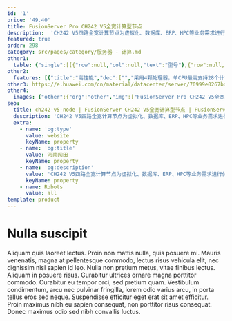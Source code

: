 ```yaml
---
id: '1'
price: '49.40'
title: FusionServer Pro CH242 V5全宽计算型节点
description:  'CH242 V5四路全宽计算节点为虚拟化、数据库、ERP、HPC等业务需求进行优化设计，具有超高处理性能、可扩展性和可靠性，满足企业关键业务所需。CH242 V5可支持全系列CPU(最高功耗达205W)，提供48个DDR4 DIMM插槽，并支持8个M.2 SSD存储。'
featured: true
order: 298
category: src/pages/category/服务器 - 计算.md
other1: 
  table: {"single":[[{"row":null,"col":null,"text":"型号"},{"row":null,"col":null,"text":"CH242 V5"}],[{"row":null,"col":null,"text":"形态"},{"row":null,"col":null,"text":"全宽单槽4路刀片服务器"}],[{"row":null,"col":null,"text":"处理器"},{"row":null,"col":null,"text":"2/4个处理器，最高支持205W"}],[{"row":null,"col":null,"text":"内存"},{"row":null,"col":null,"text":"48个DDR4 DIMM插槽，最高2666MT/s"}],[{"row":null,"col":null,"text":"本地存储"},{"row":null,"col":null,"text":"4个2.5英寸SSD、SAS或SATA硬盘，4个硬盘槽位支持NVMe SSD盘\n或最多支持8个M.2 SSD（SATA接口），支持单个热插拔"}],[{"row":null,"col":null,"text":"RAID支持"},{"row":null,"col":null,"text":"支持RAID0、1、10、5、50、6、60"}],[{"row":null,"col":null,"text":"PCIe扩展"},{"row":null,"col":null,"text":"支持扩展4个MEZZ扣卡 (x16)\n支持扩展1个PCIe x16 HHHL的标准卡"}],[{"row":null,"col":null,"text":"操作系统支持"},{"row":null,"col":null,"text":"Microsoft Windows Server 2008/2012\nRed Hat Enterprise Linux\nSUSE Linux Enterprise Server\nOracle Linux\nCentOS\nHuawei Fusionsphere\nCitrix XenServer\nVMware\n"}],[{"row":null,"col":null,"text":"工作温度"},{"row":null,"col":null,"text":"5ºC-40ºC（符合ASHRAE CLASS A3标准）"}],[{"row":null,"col":null,"text":"尺寸(宽x深x高)"},{"row":null,"col":null,"text":"423 mm x 525mm x 60.5mm"}]]}
other2:
  features: [{"title":"高性能","dec":["","采用4颗处理器，单CPU最高支持28个计算核心，提供48个DIMM插槽，并支持8个M.2 SSD存储和标准PCIe扩展插槽，业务加速随心所需。",""]},{"title":"高可靠","dec":["","电信级的设计、制造工艺及元器件选型，高品质保障可靠稳定运行。",""]},{"title":"智能管理","dec":["","全生命周期智能运维，大幅提升部署及运维效率；标准化开放接口，支持Restful接口和IPMI V2.0规范，易于第三方管理软件无缝集成。",""]}]
other3: https://e.huawei.com/cn/material/datacenter/server/70999e0267bd4e46993e5f5a858fb6c5
other4:
  images: {"other":{"org":"other","img":["FusionServer Pro CH242 V5全宽计算型节点.png"]}}
seo:
  title: ch242-v5-node | FusionServer CH242 V5全宽计算型节点 | FusionServer刀片服务器 | FusionServer Pro智能服务器 | 服务器 - 计算 | 数据中心
  description: 'CH242 V5四路全宽计算节点为虚拟化、数据库、ERP、HPC等业务需求进行优化设计，具有超高处理性能、可扩展性和可靠性，满足企业关键业务所需。CH242 V5可支持全系列CPU(最高功耗达205W)，提供48个DDR4 DIMM插槽，并支持8个M.2 SSD存储。'
  extra:
    - name: 'og:type'
      value: website
      keyName: property
    - name: 'og:title'
      value: 河南网田
      keyName: property
    - name: 'og:description'
      value: 'CH242 V5四路全宽计算节点为虚拟化、数据库、ERP、HPC等业务需求进行优化设计，具有超高处理性能、可扩展性和可靠性，满足企业关键业务所需。CH242 V5可支持全系列CPU(最高功耗达205W)，提供48个DDR4 DIMM插槽，并支持8个M.2 SSD存储。'
      keyName: property
    - name: Robots
      value: all
template: product
---
```


# Nulla suscipit

Aliquam quis laoreet lectus. Proin non mattis nulla, quis posuere mi. Mauris venenatis, magna at pellentesque commodo, lectus risus vehicula elit, nec dignissim nisl sapien id leo. Nulla non pretium metus, vitae finibus lectus. Aliquam in posuere risus. Curabitur ultrices ornare magna porttitor commodo. Curabitur eu tempor orci, sed pretium quam. Vestibulum condimentum, arcu nec pulvinar fringilla, lorem odio varius arcu, in porta tellus eros sed neque. Suspendisse efficitur eget erat sit amet efficitur. Proin maximus nibh eu sapien consequat, non porttitor risus consequat. Donec maximus odio sed nibh convallis luctus.